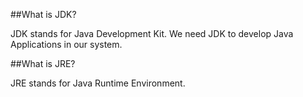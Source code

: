 ##What is JDK?

JDK stands for Java Development Kit. We need JDK to develop Java Applications in our system.

##What is JRE?

JRE stands for Java Runtime Environment.    